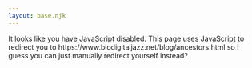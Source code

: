 ```yaml
---
layout: base.njk
---
```


<noscript>
  It looks like you have JavaScript disabled. This page uses JavaScript to
  redirect you to https://www.biodigitaljazz.net/blog/ancestors.html so I guess
  you can just manually redirect yourself instead?
</noscript>

<script>
  window.location.replace('https://www.biodigitaljazz.net/blog/ancestors.html');
</script>

